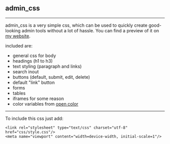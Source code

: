 ## admin_css
---
admin_css is a very simple css, which can be used to quickly create good-looking admin tools without a lot of hassle. You can find a preview of it on [my website](https://finnkuhn.com/admin_css/).

included are:
- general css for body
- headings (h1 to h3)
- text styling (paragraph and links)
- search inout
- buttons (default, submit, edit, delete)
- default "link" button
- forms
- tables
- iframes for some reason
- color variables from [open color](https://yeun.github.io/open-color/)
---
To include this css just add:
```
<link rel="stylesheet" type="text/css" charset="utf-8" href="css/style.css"/>
<meta name="viewport" content="width=device-width, initial-scale=1"/>
```
